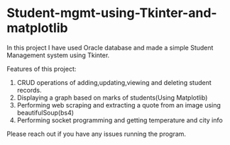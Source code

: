 # Student-mgmt-using-Tkinter-and-matplotlib
In this project I have used Oracle database and made a simple Student Management system using Tkinter.


Features of this project:
1. CRUD operations of adding,updating,viewing and deleting student records.
2. Displaying a graph based on marks of students(Using Matplotlib)
3. Performing web scraping and extracting a quote from an image using beautifulSoup(bs4)
4. Performing socket programming and getting temperature and city info

Please reach out if you have any issues running the program.
